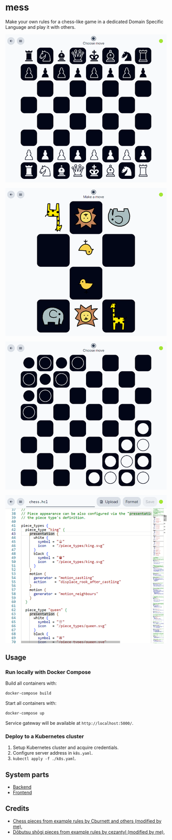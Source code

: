 # mess

Make your own rules for a chess-like game in a dedicated Domain Specific
Language and play it with others.

![Chess](./docs/chess.png)

![Dobutsu Shogi](./docs/dobutsu-shogi.png)

![Halma](./docs/halma.png)

![Rule editor](./docs/rules.png)

## Usage

### Run locally with Docker Compose

Build all containers with:

```sh
docker-compose build
```

Start all containers with:

```sh
docker-compose up
```

Service gateway will be available at `http://localhost:5000/`.

### Deploy to a Kubernetes cluster

1. Setup Kubernetes cluster and acquire credentials.
2. Configure server address in `k8s.yaml`.
3. `kubectl apply -f ./k8s.yaml`.

## System parts

* [Backend](./be)
* [Frontend](./fe)

## Credits

* [Chess pieces from example rules by Cburnett and others (modified by me)](https://commons.wikimedia.org/wiki/Category:SVG_chess_pieces),
* [Dōbutsu shōgi pieces from example rules by cezantyl (modified by me)](https://www.thingiverse.com/thing:4712722),
